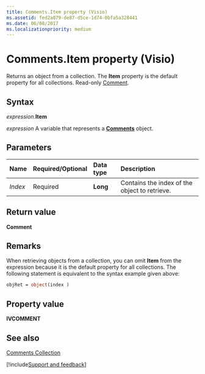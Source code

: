 ```yaml
---
title: Comments.Item property (Visio)
ms.assetid: fed2a079-de87-d5ce-1d74-0bfa5a328441
ms.date: 06/08/2017
ms.localizationpriority: medium
---
```



# Comments.Item property (Visio)

Returns an object from a collection. The **Item** property is the default property for all collections. Read-only [Comment](Visio.comment.md).

## Syntax

_expression_.**Item**

_expression_ A variable that represents a **[Comments](Visio.Comments.md)** object.

## Parameters

|Name|Required/Optional|Data type|Description|
|:-----|:-----|:-----|:-----|
| _Index_|Required| **Long**|Contains the index of the object to retrieve.|

## Return value

 **Comment**

## Remarks

When retrieving objects from a collection, you can omit **Item** from the expression because it is the default property for all collections. The following statement is equivalent to the syntax example given above:

```vb
objRet = object(index )
```

## Property value

 **IVCOMMENT**

## See also

[Comments Collection](Visio.comments.md)

[!include[Support and feedback](~/includes/feedback-boilerplate.md)]
